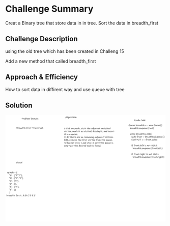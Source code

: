 # Challenge Summary
<!-- Short summary or background information -->
Creat a Binary tree that store data in in tree. 
Sort the data in breadth_first

## Challenge Description
<!-- Description of the challenge -->
using the old tree which has been created in Challeng 15

Add a new method that called breadth_first

## Approach & Efficiency
<!-- What approach did you take? Why? What is the Big O space/time for this approach? -->

How to sort data in diffirent way and use queue with tree

## Solution
<!-- Embedded whiteboard image -->
<img src="../../../assests/ch17.png">